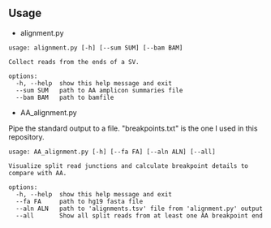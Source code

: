 ## Usage
- alignment.py
```
usage: alignment.py [-h] [--sum SUM] [--bam BAM]

Collect reads from the ends of a SV.

options:
  -h, --help  show this help message and exit
  --sum SUM   path to AA amplicon summaries file
  --bam BAM   path to bamfile
```
- AA_alignment.py

Pipe the standard output to a file. "breakpoints.txt" is the one I used in this repository.
```
usage: AA_alignment.py [-h] [--fa FA] [--aln ALN] [--all]

Visualize split read junctions and calculate breakpoint details to compare with AA.

options:
  -h, --help  show this help message and exit
  --fa FA     path to hg19 fasta file
  --aln ALN   path to 'alignments.tsv' file from 'alignment.py' output
  --all       Show all split reads from at least one AA breakpoint end
```
